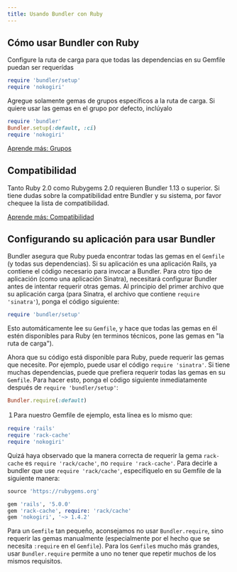 ```yaml
---
title: Usando Bundler con Ruby
---
```

## Cómo usar Bundler con Ruby

Configure la ruta de carga para que todas las dependencias en
su Gemfile puedan ser requerídas

~~~ruby
require 'bundler/setup'
require 'nokogiri'
~~~

Agregue solamente gemas de grupos específicos
a la ruta de carga. Si quiere usar las gemas en el grupo
por defecto, inclúyalo

~~~ruby
require 'bundler'
Bundler.setup(:default, :ci)
require 'nokogiri'
~~~

<a href="./groups.html" class="btn btn-primary">Aprende más: Grupos</a>

## Compatibilidad

Tanto Ruby 2.0 como Rubygems 2.0 requieren Bundler 1.13 o superior. Si tiene dudas sobre la compatibilidad entre Bundler y su sistema, por favor chequee la lista de compatibilidad.

<a href="/compatibility.html" class="btn btn-primary">Aprende más: Compatibilidad</a>

## Configurando su aplicación para usar Bundler
<a name="setting-up-your-application-to-use-bundler"></a>

Bundler asegura que Ruby pueda encontrar todas las gemas en el `Gemfile`
(y todas sus dependencias). Si su aplicación es una aplicación Rails,
ya contiene el código necesario para invocar a Bundler.
Para otro tipo de aplicación (como una aplicación Sinatra), necesitará
configurar Bundler antes de intentar requerir otras gemas. Al principio del primer archivo
que su aplicación carga (para Sinatra, el archivo que contiene `require 'sinatra'`),
ponga el código siguiente:

~~~ruby
require 'bundler/setup'
~~~

Esto automáticamente lee su `Gemfile`, y hace que todas
las gemas en él estén disponibles para Ruby (en terminos
técnicos, pone las gemas en "la ruta de carga").

Ahora que su código está disponible para Ruby, puede requerir
las gemas que necesite. Por ejemplo, puede usar el código `require 'sinatra'`.
Si tiene muchas dependencias, puede que prefiera requerir todas las gemas
en su `Gemfile`. Para hacer esto, ponga el código
siguiente inmediatamente después de `require 'bundler/setup'`:

~~~ruby
Bundler.require(:default)
~~~

１Para nuestro Gemfile de ejemplo, esta línea es lo mismo que:

~~~ruby
require 'rails'
require 'rack-cache'
require 'nokogiri'
~~~

Quizá haya observado que la manera correcta de requerir
la gema `rack-cache` es `require 'rack/cache'`,
no `require 'rack-cache'`. Para decirle a bundler que use
`require 'rack/cache'`, especifíquelo en su Gemfile de la
siguiente manera:

~~~ruby
source 'https://rubygems.org'

gem 'rails', '5.0.0'
gem 'rack-cache', require: 'rack/cache'
gem 'nokogiri', '~> 1.4.2'
~~~

Para un `Gemfile` tan pequeño, aconsejamos no usar
`Bundler.require`, sino requerir las gemas manualmente
(especialmente por el hecho que se necesita `:require` en
el `Gemfile`). Para los `Gemfile`s mucho más grandes,
usar `Bundler.require` permite a uno no tener que repetir
muchos de los mismos requisitos.

